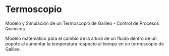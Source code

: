 # Termoscopio
Modelo y Simulación de un Termoscopio de Galileo - Control de Procesos Químicos

Modelo matemático para el cambio de la altura de un fluido dentro de un popote al aumentar la temperatura respecto al tiempo en un termoscopio de Galileo.

